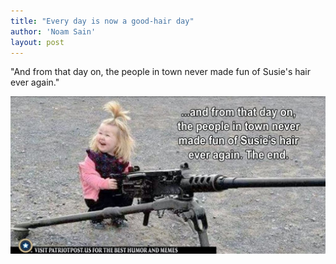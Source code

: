 ```yaml
---
title: "Every day is now a good-hair day"
author: 'Noam Sain'
layout: post
---
```


"And from that day on, the people in town never made fun of Susie's hair ever again."

![Every day is now a good-hair day](/assets/2020/2020-12-susies-hair.jpg "Every day is now a good-hair day")
